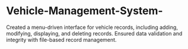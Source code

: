 # Vehicle-Management-System-
Created a menu-driven interface for vehicle records, including adding, modifying, displaying, and deleting records. Ensured data validation and integrity with file-based record management.
